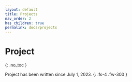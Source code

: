 ```yaml
---
layout: default
title: Projects
nav_order: 2
has_children: true
permalink: docs/projects
---
```


# Project
{: .no_toc }

Project has been written since July 1, 2023.
{: .fs-4 .fw-300 }
